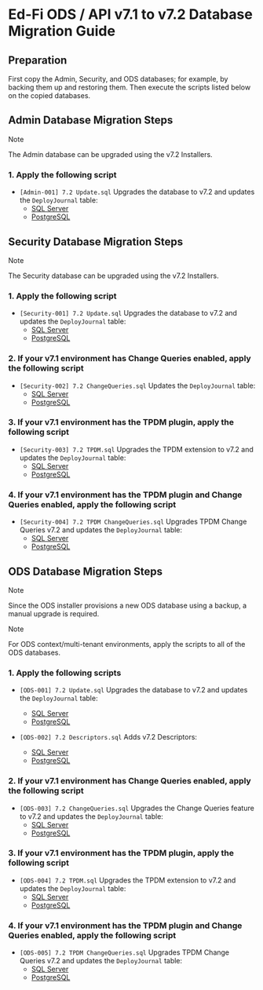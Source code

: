 # Ed-Fi ODS / API v7.1 to v7.2 Database Migration Guide

## Preparation

First copy the Admin, Security, and ODS databases; for example, by backing them up and restoring them.
Then execute the scripts listed below on the copied databases.

## Admin Database Migration Steps

>[!NOTE]
>The Admin database can be upgraded using the v7.2 Installers.

### 1. Apply the following script
- `[Admin-001] 7.2 Update.sql` Upgrades the database to v7.2 and updates the `DeployJournal` table:
  - [SQL Server](./Admin/MSSQL/[Admin-001]%207.2%20Update.sql)
  - [PostgreSQL](./Admin/PGSQL/[Admin-001]%207.2%20Update.sql)

## Security Database Migration Steps

>[!NOTE]
>The Security database can be upgraded using the v7.2 Installers.

### 1. Apply the following script
- `[Security-001] 7.2 Update.sql` Upgrades the database to v7.2 and updates the `DeployJournal` table:
  - [SQL Server](./Security/MSSQL/[Security-001]%207.2%20Update.sql)
  - [PostgreSQL](./Security/PGSQL/[Security-001]%207.2%20Update.sql)

### 2. If your v7.1 environment has Change Queries enabled, apply the following script
- `[Security-002] 7.2 ChangeQueries.sql` Updates the `DeployJournal` table:
  - [SQL Server](./Security/MSSQL/[Security-002]%207.2%20ChangeQueries.sql)
  - [PostgreSQL](./Security/PGSQL/[Security-002]%207.2%20ChangeQueries.sql)

### 3. If your v7.1 environment has the TPDM plugin, apply the following script
- `[Security-003] 7.2 TPDM.sql` Upgrades the TPDM extension to v7.2 and updates the `DeployJournal` table:
  - [SQL Server](./Security/MSSQL/[Security-003]%207.2%20TPDM.sql)
  - [PostgreSQL](./Security/PGSQL/[Security-003]%207.2%20TPDM.sql)

### 4. If your v7.1 environment has the TPDM plugin and Change Queries enabled, apply the following script
- `[Security-004] 7.2 TPDM ChangeQueries.sql` Upgrades TPDM Change Queries v7.2 and updates the `DeployJournal` table:
  - [SQL Server](./Security/MSSQL/[Security-004]%207.2%20TPDM%20ChangeQueries.sql)
  - [PostgreSQL](./Security/PGSQL/[Security-004]%207.2%20TPDM%20ChangeQueries.sql)

## ODS Database Migration Steps

>[!NOTE]
>Since the ODS installer provisions a new ODS database using a backup, a manual upgrade is required.

>[!NOTE]
>For ODS context/multi-tenant environments, apply the scripts to all of the ODS databases.

### 1. Apply the following scripts
- `[ODS-001] 7.2 Update.sql` Upgrades the database to v7.2 and updates the `DeployJournal` table:
  - [SQL Server](./ODS/MSSQL/[ODS-001]%207.2%20Update.sql)
  - [PostgreSQL](./ODS/PGSQL/[ODS-001]%207.2%20Update.sql)

- `[ODS-002] 7.2 Descriptors.sql` Adds v7.2 Descriptors:
  - [SQL Server](./ODS/MSSQL/[ODS-002]%207.2%20Descriptors.sql)
  - [PostgreSQL](./ODS/PGSQL/[ODS-002]%207.2%20Descriptors.sql)

### 2. If your v7.1 environment has Change Queries enabled, apply the following script
- `[ODS-003] 7.2 ChangeQueries.sql` Upgrades the Change Queries feature to v7.2 and updates the `DeployJournal` table:
  - [SQL Server](./ODS/MSSQL/[ODS-003]%207.2%20ChangeQueries.sql)
  - [PostgreSQL](./ODS/PGSQL/[ODS-003]%207.2%20ChangeQueries.sql)

### 3. If your v7.1 environment has the TPDM plugin, apply the following script
- `[ODS-004] 7.2 TPDM.sql` Upgrades the TPDM extension to v7.2 and updates the `DeployJournal` table:
  - [SQL Server](./ODS/MSSQL/[ODS-004]%207.2%20TPDM.sql)
  - [PostgreSQL](./ODS/PGSQL/[ODS-004]%207.2%20TPDM.sql)

### 4. If your v7.1 environment has the TPDM plugin and Change Queries enabled, apply the following script
- `[ODS-005] 7.2 TPDM ChangeQueries.sql` Upgrades TPDM Change Queries v7.2 and updates the `DeployJournal` table:
  - [SQL Server](./ODS/MSSQL/[ODS-005]%207.2%20TPDM%20ChangeQueries.sql)
  - [PostgreSQL](./ODS/PGSQL/[ODS-005]%207.2%20TPDM%20ChangeQueries.sql)